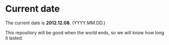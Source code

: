 # Current date

The current date is **2012.12.08.** (YYYY.MM.DD.)

This repository will be good when the world ends, so we will know how long it lasted.